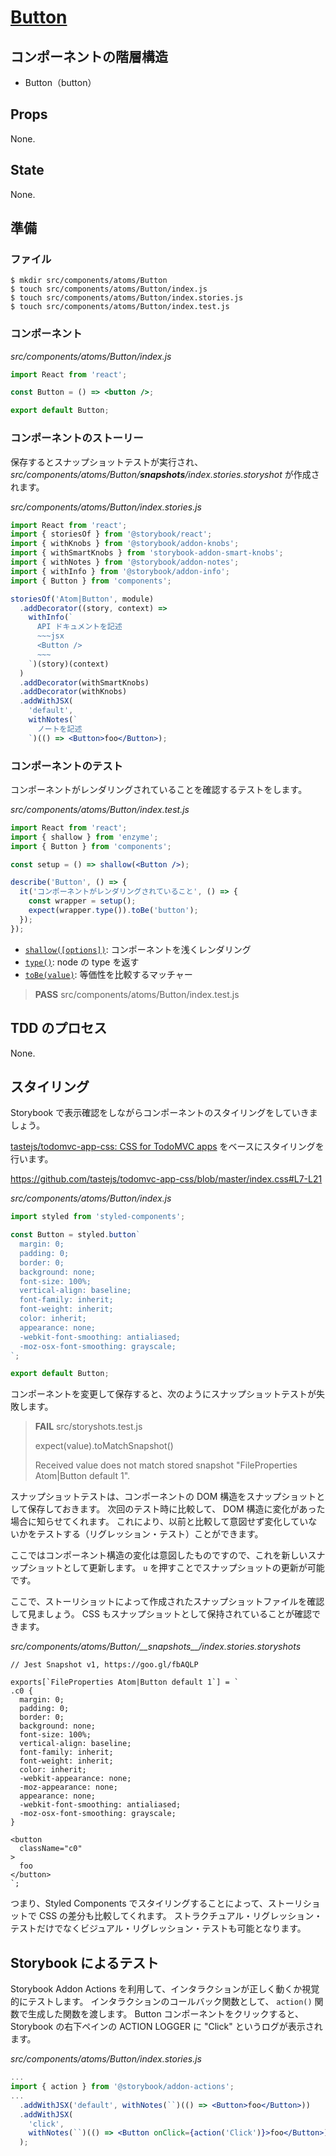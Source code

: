 # [Button](../../src/components/atoms/Button)

## コンポーネントの階層構造

* Button（button）

## Props

None.

## State

None.

## 準備

### ファイル

```shell
$ mkdir src/components/atoms/Button
$ touch src/components/atoms/Button/index.js
$ touch src/components/atoms/Button/index.stories.js
$ touch src/components/atoms/Button/index.test.js
```

### コンポーネント

_src/components/atoms/Button/index.js_

```jsx
import React from 'react';

const Button = () => <button />;

export default Button;
```

### コンポーネントのストーリー

保存するとスナップショットテストが実行され、 _src/components/atoms/Button/__snapshots__/index.stories.storyshot_ が作成されます。

_src/components/atoms/Button/index.stories.js_

```jsx
import React from 'react';
import { storiesOf } from '@storybook/react';
import { withKnobs } from '@storybook/addon-knobs';
import { withSmartKnobs } from 'storybook-addon-smart-knobs';
import { withNotes } from '@storybook/addon-notes';
import { withInfo } from '@storybook/addon-info';
import { Button } from 'components';

storiesOf('Atom|Button', module)
  .addDecorator((story, context) =>
    withInfo(`
      API ドキュメントを記述
      ~~~jsx
      <Button />
      ~~~
    `)(story)(context)
  )
  .addDecorator(withSmartKnobs)
  .addDecorator(withKnobs)
  .addWithJSX(
    'default',
    withNotes(`
      ノートを記述
    `)(() => <Button>foo</Button>);
```

### コンポーネントのテスト

コンポーネントがレンダリングされていることを確認するテストをします。

_src/components/atoms/Button/index.test.js_

```jsx
import React from 'react';
import { shallow } from 'enzyme';
import { Button } from 'components';

const setup = () => shallow(<Button />);

describe('Button', () => {
  it('コンポーネントがレンダリングされていること', () => {
    const wrapper = setup();
    expect(wrapper.type()).toBe('button');
  });
});
```

* [`shallow([options])`](http://airbnb.io/enzyme/docs/api/ShallowWrapper/shallow.html): コンポーネントを浅くレンダリング
* [`type()`](https://airbnb.io/enzyme/docs/api/ShallowWrapper/type.html): node の type を返す
* [`toBe(value)`](https://jestjs.io/docs/ja/expect#tobevalue): 等価性を比較するマッチャー

> **PASS**  src/components/atoms/Button/index.test.js

## TDD のプロセス

None.

## スタイリング

Storybook で表示確認をしながらコンポーネントのスタイリングをしていきましょう。

[tastejs/todomvc-app-css: CSS for TodoMVC apps](https://github.com/tastejs/todomvc-app-css) をベースにスタイリングを行います。

https://github.com/tastejs/todomvc-app-css/blob/master/index.css#L7-L21

_src/components/atoms/Button/index.js_

```jsx
import styled from 'styled-components';

const Button = styled.button`
  margin: 0;
  padding: 0;
  border: 0;
  background: none;
  font-size: 100%;
  vertical-align: baseline;
  font-family: inherit;
  font-weight: inherit;
  color: inherit;
  appearance: none;
  -webkit-font-smoothing: antialiased;
  -moz-osx-font-smoothing: grayscale;
`;

export default Button;
```

コンポーネントを変更して保存すると、次のようにスナップショットテストが失敗します。

> **FAIL**  src/storyshots.test.js
>
> expect(value).toMatchSnapshot()
>
> Received value does not match stored snapshot "FileProperties Atom|Button default 1".

スナップショットテストは、コンポーネントの DOM 構造をスナップショットとして保存しておきます。
次回のテスト時に比較して、 DOM 構造に変化があった場合に知らせてくれます。
これにより、以前と比較して意図せず変化していないかをテストする（リグレッション・テスト）ことができます。

ここではコンポーネント構造の変化は意図したものですので、これを新しいスナップショットとして更新します。
`u` を押すことでスナップショットの更新が可能です。

ここで、ストーリショットによって作成されたスナップショットファイルを確認して見ましょう。
CSS もスナップショットとして保持されていることが確認できます。

_src/components/atoms/Button/\_\_snapshots\_\_/index.stories.storyshots_

```
// Jest Snapshot v1, https://goo.gl/fbAQLP

exports[`FileProperties Atom|Button default 1`] = `
.c0 {
  margin: 0;
  padding: 0;
  border: 0;
  background: none;
  font-size: 100%;
  vertical-align: baseline;
  font-family: inherit;
  font-weight: inherit;
  color: inherit;
  -webkit-appearance: none;
  -moz-appearance: none;
  appearance: none;
  -webkit-font-smoothing: antialiased;
  -moz-osx-font-smoothing: grayscale;
}

<button
  className="c0"
>
  foo
</button>
`;
```

つまり、Styled Components でスタイリングすることによって、ストーリショットで CSS の差分も比較してくれます。
ストラクチュアル・リグレッション・テストだけでなくビジュアル・リグレッション・テストも可能となります。

## Storybook によるテスト

Storybook Addon Actions を利用して、インタラクションが正しく動くか視覚的にテストします。
インタラクションのコールバック関数として、 `action()` 関数で生成した関数を渡します。
Button コンポーネントをクリックすると、Storybook の右下ペインの ACTION LOGGER に "Click" というログが表示されます。

_src/components/atoms/Button/index.stories.js_

```jsx
...
import { action } from '@storybook/addon-actions';
...
  .addWithJSX('default', withNotes(``)(() => <Button>foo</Button>))
  .addWithJSX(
    'click',
    withNotes(``)(() => <Button onClick={action('Click')}>foo</Button>)
  );
```
